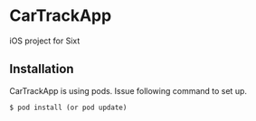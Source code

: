 # CarTrackApp

iOS project for Sixt

## Installation

CarTrackApp is using pods. Issue following command to set up.

    $ pod install (or pod update)
